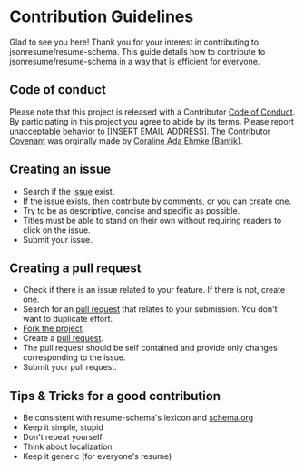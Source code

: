 # Contribution Guidelines

Glad to see you here! Thank you for your interest in contributing to jsonresume/resume-schema. This guide details how to contribute to jsonresume/resume-schema in a way that is efficient for everyone.

## Code of conduct

Please note that this project is released with a Contributor [Code of Conduct](CODE_OF_CONDUCT.md). By participating in this project you agree to abide by its terms. Please report unacceptable behavior to [INSERT EMAIL ADDRESS]. The [Contributor Covenant](https://github.com/Bantik/contributor_covenant) was orginally made by [Coraline Ada Ehmke (Bantik)](https://github.com/Bantik).

## Creating an issue

* Search if the [issue](https://github.com/jsonresume/resume-schema/issues) exist.
* If the issue exists, then contribute by comments, or you can create one.
* Try to be as descriptive, concise and specific as possible.
* Titles must be able to stand on their own without requiring readers to click on the issue.
* Submit your issue.

## Creating a pull request

* Check if there is an issue related to your feature. If there is not, create one.
* Search for an [pull request](https://github.com/jsonresume/resume-schema/pulls) that relates to your submission. You don't want to duplicate effort.
* [Fork the project](https://help.github.com/articles/fork-a-repo/).
* Create a [pull request](https://help.github.com/articles/creating-a-pull-request/).
* The pull request should be self contained and provide only changes corresponding to the issue.
* Submit your pull request.

## Tips & Tricks for a good contribution

* Be consistent with resume-schema's lexicon and [schema.org](http://schema.org/)
* Keep it simple, stupid
* Don't repeat yourself
* Think about localization
* Keep it generic (for everyone's resume)
